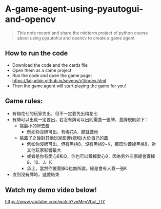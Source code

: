 # A-game-agent-using-pyautogui-and-opencv
> This note record and share the midterm project of python course about using pyautohui and opencv to create a game agent
## How to run the code
* Download the code and the cards file
* Open them as a same project
* Run the code and open the game page: https://laijunbin.github.io/sevens/v1/index.html
* Then the game agent will start playing the game for you!
## Game rules:
* 有梅花七的玩家先出，但不一定要先出梅花七
* 有牌可以出就一定要出，若沒有牌可以出則需蓋一張牌，蓋牌規則如下：
  - 挑最小的牌去蓋
    - 例如你沒牌可出，有梅花A，那就蓋他
  - 挑蓋了之後對其他玩家影響(總和)大於自己的蓋
    - 例如你沒牌可出，但有黑桃8，沒有黑桃9~K，那麼你蓋掉黑桃8，對其他玩家影響最大
    - 或者是你有愛心8和Q，你也可以蓋掉愛心8，因為另外三家總會蓋掉9、10、J、K
    - 承上，當然你要蓋掉Q也無所謂，總是會有人蓋一張K
* 直到沒有牌時，遊戲結束
## Watch my demo video below!
https://www.youtube.com/watch?v=MepVbut_TIY
